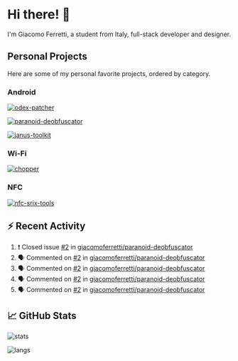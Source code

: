 # Hi there! 👋

I'm Giacomo Ferretti, a student from Italy, full-stack developer and designer.

## Personal Projects

Here are some of my personal favorite projects, ordered by category.

### Android
[![odex-patcher](https://github-readme-stats.vercel.app/api/pin/?username=giacomoferretti&repo=odex-patcher&bg_color=1E192F&title_color=7448FF&text_color=FFFFFF&hide_border=true)](https://github.com/giacomoferretti/odex-patcher)

[![paranoid-deobfuscator](https://github-readme-stats.vercel.app/api/pin/?username=giacomoferretti&repo=paranoid-deobfuscator&bg_color=1E192F&title_color=7448FF&text_color=FFFFFF&hide_border=true)](https://github.com/giacomoferretti/paranoid-deobfuscator)

[![janus-toolkit](https://github-readme-stats.vercel.app/api/pin/?username=giacomoferretti&repo=janus-toolkit&bg_color=1E192F&title_color=7448FF&text_color=FFFFFF&hide_border=true)](https://github.com/giacomoferretti/janus-toolkit)

<!--[![apk-modding-tools](https://github-readme-stats.vercel.app/api/pin/?username=giacomoferretti&repo=apk-modding-tools&bg_color=1E192F&title_color=7448FF&text_color=FFFFFF&hide_border=true)](https://github.com/giacomoferretti/apk-modding-tools)-->

### Wi-Fi
[![chopper](https://github-readme-stats.vercel.app/api/pin/?username=giacomoferretti&repo=chopper&bg_color=1E192F&title_color=7448FF&text_color=FFFFFF&hide_border=true)](https://github.com/giacomoferretti/chopper)

### NFC
[![nfc-srix-tools](https://github-readme-stats.vercel.app/api/pin/?username=giacomoferretti&repo=nfc-srix-tools&bg_color=1E192F&title_color=7448FF&text_color=FFFFFF&hide_border=true)](https://github.com/giacomoferretti/nfc-srix-tools)

## ⚡ Recent Activity

<!--START_SECTION:activity-->
1. ❗️ Closed issue [#2](https://github.com/giacomoferretti/paranoid-deobfuscator/issues/2) in [giacomoferretti/paranoid-deobfuscator](https://github.com/giacomoferretti/paranoid-deobfuscator)
2. 🗣 Commented on [#2](https://github.com/giacomoferretti/paranoid-deobfuscator/issues/2) in [giacomoferretti/paranoid-deobfuscator](https://github.com/giacomoferretti/paranoid-deobfuscator)
3. 🗣 Commented on [#2](https://github.com/giacomoferretti/paranoid-deobfuscator/issues/2) in [giacomoferretti/paranoid-deobfuscator](https://github.com/giacomoferretti/paranoid-deobfuscator)
4. 🗣 Commented on [#2](https://github.com/giacomoferretti/paranoid-deobfuscator/issues/2) in [giacomoferretti/paranoid-deobfuscator](https://github.com/giacomoferretti/paranoid-deobfuscator)
5. 🗣 Commented on [#2](https://github.com/giacomoferretti/paranoid-deobfuscator/issues/2) in [giacomoferretti/paranoid-deobfuscator](https://github.com/giacomoferretti/paranoid-deobfuscator)
<!--END_SECTION:activity-->

## 📈 GitHub Stats

![stats](https://github-readme-stats.vercel.app/api?username=giacomoferretti&show_icons=true&bg_color=1E192F&title_color=7448FF&text_color=FFFFFF&icon_color=7448FF&hide_border=true&include_all_commits=true&count_private=true)

![langs](https://github-readme-stats.vercel.app/api/top-langs/?username=giacomoferretti&bg_color=1E192F&title_color=7448FF&text_color=FFFFFF&hide_border=true)
